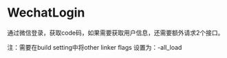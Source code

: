 # WechatLogin
通过微信登录，获取code码，如果需要获取用户信息，还需要额外请求2个接口。

注：需要在build setting中将other linker flags 设置为：-all_load
